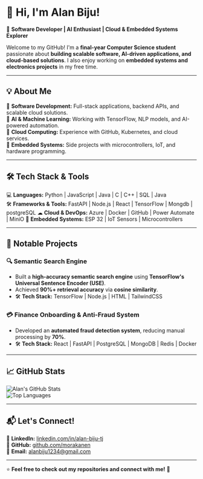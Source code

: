 # 👋 Hi, I'm Alan Biju!  
🚀 **Software Developer | AI Enthusiast | Cloud & Embedded Systems Explorer**  

Welcome to my GitHub! I'm a **final-year Computer Science student** passionate about **building scalable software, AI-driven applications, and cloud-based solutions**. I also enjoy working on **embedded systems and electronics projects** in my free time.  

---

## 💡 About Me  
🔹 **Software Development:** Full-stack applications, backend APIs, and scalable cloud solutions.  
🔹 **AI & Machine Learning:** Working with TensorFlow, NLP models, and AI-powered automation.  
🔹 **Cloud Computing:** Experience with GitHub, Kubernetes, and cloud services.  
🔹 **Embedded Systems:** Side projects with microcontrollers, IoT, and hardware programming.  

---

## 🛠️ Tech Stack & Tools  
💻 **Languages:** Python | JavaScript | Java | C | C++ | SQL | Java  
🛠️ **Frameworks & Tools:**  FastAPI | Node.js | React | TensorFlow | Mongdb | postgreSQL 
☁ **Cloud & DevOps:** Azure | Docker | GitHub | Power Automate | MiniO 
📡 **Embedded Systems:** ESP 32 | IoT Sensors | Microcontrollers  

---

## 📌 Notable Projects  

### 🔍 Semantic Search Engine  
- Built a **high-accuracy semantic search engine** using **TensorFlow's Universal Sentence Encoder (USE)**.  
- Achieved **90%+ retrieval accuracy** via **cosine similarity**.  
- 🛠 **Tech Stack:** TensorFlow | Node.js | HTML | TailwindCSS  

### 💳 Finance Onboarding & Anti-Fraud System  
- Developed an **automated fraud detection system**, reducing manual processing by **70%**.  
- 🛠 **Tech Stack:** React | FastAPI | PostgreSQL | MongoDB | Redis | Docker  

---

## 📈 GitHub Stats  
![Alan's GitHub Stats](https://github-readme-stats.vercel.app/api?username=morakanen&show_icons=true&theme=github_dark)  
![Top Languages](https://github-readme-stats.vercel.app/api/top-langs/?username=morakanen&layout=compact&theme=github_dark)  

---

## 📬 Let's Connect!  
🔗 **LinkedIn:** [linkedin.com/in/alan-biju-tj](https://www.linkedin.com/in/alan-biju-tj/)  
🔗 **GitHub:** [github.com/morakanen](https://github.com/morakanen)  
📧 **Email:** [alanbiju1234@gmail.com](mailto:alanbiju1234@gmail.com)  

---

⭐ **Feel free to check out my repositories and connect with me!** 🚀
